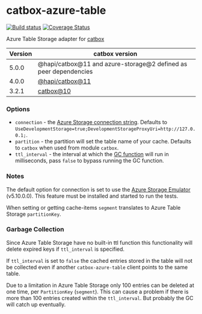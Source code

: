 catbox-azure-table
==================

[![Build status](https://ci.appveyor.com/api/projects/status/anrkvdxmentpi1e5/branch/default?svg=true)](https://ci.appveyor.com/project/paed01/catbox-azure-table/branch/default) [![Coverage Status](https://coveralls.io/repos/github/paed01/catbox-azure-table/badge.svg?branch=default)](https://coveralls.io/github/paed01/catbox-azure-table?branch=default)

Azure Table Storage adapter for [catbox](https://github.com/hapijs/catbox)

| Version           | catbox version                                                   |
| ----------------- | ---------------------------------------------------------------- |
| 5.0.0             | @hapi/catbox@11 and azure-storage@2 defined as peer dependencies |
| 4.0.0             | [@hapi/catbox@11](https://www.npmjs.com/package/@hapi/catbox)    |
| 3.2.1             | [catbox@10](https://www.npmjs.com/package/catbox)                |

### Options

- `connection` - the [Azure Storage connection string](https://www.connectionstrings.com/windows-azure/). Defaults to `UseDevelopmentStorage=true;DevelopmentStorageProxyUri=http://127.0.0.1;`.
- `partition` - the partition will set the table name of your cache. Defaults to `catbox` when used from module `catbox`.
- `ttl_interval` -  the interval at which the [GC function](#garbage-collection) will run in milliseconds, pass `false` to bypass running the GC function.

### Notes

The default option for connection is set to use the [Azure Storage Emulator][1] (v5.10.0.0). This feature must be installed and started to run the tests.

When setting or getting cache-items `segment` translates to Azure Table Storage `partitionKey`.

### Garbage Collection

Since Azure Table Storage have no built-in ttl function this functionality will delete expired keys if `ttl_interval` is specified.

If `ttl_interval` is set to `false` the cached entries stored in the table will not be collected even if another `catbox-azure-table` client points to the same table.

Due to a limitation in Azure Table Storage only 100 entries can be deleted at one time, per `PartitionKey` (`segment`). This can cause a problem if there is more than 100 entries created within the `ttl_interval`. But probably the GC will catch up eventually.

[1]: https://azure.microsoft.com/en-us/documentation/articles/storage-use-emulator/
